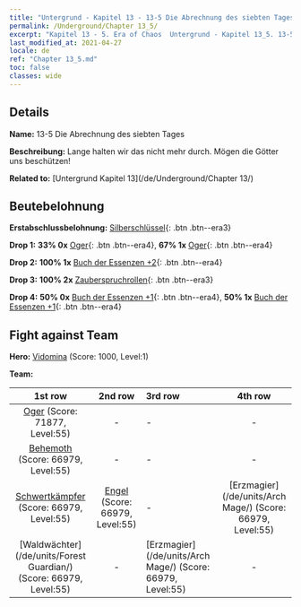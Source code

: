 ```yaml
---
title: "Untergrund - Kapitel 13 - 13-5 Die Abrechnung des siebten Tages"
permalink: /Underground/Chapter 13_5/
excerpt: "Kapitel 13 - 5. Era of Chaos  Untergrund - Kapitel 13_5. 13-5 Die Abrechnung des siebten Tages"
last_modified_at: 2021-04-27
locale: de
ref: "Chapter 13_5.md"
toc: false
classes: wide
---
```


## Details

 **Name:** 13-5 Die Abrechnung des siebten Tages

 **Beschreibung:** Lange halten wir das nicht mehr durch. Mögen die Götter uns beschützen!

 **Related to:** [Untergrund Kapitel 13](/de/Underground/Chapter 13/)

## Beutebelohnung

 **Erstabschlussbelohnung:** [Silberschlüssel](/ItemsDE/con_693/){: .btn .btn--era3}

 **Drop 1:** **33% 0x** [Oger](/ItemsDE/unt_220/){: .btn .btn--era4}, **67% 1x** [Oger](/ItemsDE/unt_220/){: .btn .btn--era4}

 **Drop 2:** **100% 1x** [Buch der Essenzen +2](/ItemsDE/mat_53/){: .btn .btn--era4}

 **Drop 3:** **100% 2x** [Zauberspruchrollen](/ItemsDE/con_694/){: .btn .btn--era3}

 **Drop 4:** **50% 0x** [Buch der Essenzen +1](/ItemsDE/mat_46/){: .btn .btn--era4}, **50% 1x** [Buch der Essenzen +1](/ItemsDE/mat_46/){: .btn .btn--era4}


## Fight against Team
 **Hero:** [Vidomina](/de/heroes/Vidomina/) (Score: 1000, Level:1)

 **Team:**


  | 1st row | 2nd row | 3rd row | 4th row |
  |:----:|:----:|:----|:----:|
  | [Oger](/de/units/Ogre/) (Score: 71877, Level:55)  | - | - | - |
  | [Behemoth](/de/units/Behemoth/) (Score: 66979, Level:55)  | - | - | - |
  | [Schwertkämpfer](/de/units/Swordsman/) (Score: 66979, Level:55)  | [Engel](/de/units/Angel/) (Score: 66979, Level:55)  | - | [Erzmagier](/de/units/Arch Mage/) (Score: 66979, Level:55)  |
  | [Waldwächter](/de/units/Forest Guardian/) (Score: 66979, Level:55)  | - | [Erzmagier](/de/units/Arch Mage/) (Score: 66979, Level:55)  | - |


